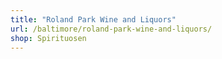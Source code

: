 ```yaml
---
title: "Roland Park Wine and Liquors"
url: /baltimore/roland-park-wine-and-liquors/
shop: Spirituosen
---
```

